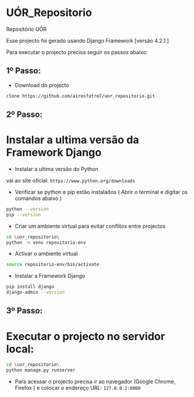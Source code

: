 # UÓR_Repositorio
Repositório UÓR

Esse projecto foi gerado usando Django Framework [versão 4.2.1 ] 


Para executar o projecto precisa seguir os passos abaixo:

## 1º Passo:

- Download do projecto
  
```bash
clone https://github.com/airesfutre7/uor_repositorio.git
```
  
## 2º Passo:

# Instalar a ultima versão da Framework Django

 - Instalar a ultima versão do Python

vai ao site oficial: `https://www.python.org/downloads`

 - Verificar se python e pip estão instalados ( Abrir o terminal e digitar os comandos abaixo )

```bash
python --version
pip --version
```

-  Criar um ambiente virtual para evitar conflitos entre projectos

  ```bash
cd \uor_repositorio\
python -m venv repositorio-env

```

-  Activar o ambiente virtual

  ```bash
source repositorio-env/bin/activate

```

-  Instalar a Framework Django

  ```bash
pip install django
django-admin --version

```  

## 3º Passo:

# Executar o projecto no servidor local:

  ```bash
cd \uor_repositorio\
python manage.py runserver

```

-  Para acessar o projecto precisa ir ao navegador (Google Chrome, Firefox ) e colocar o endereço URL: `127.0.0.1:8000` 

